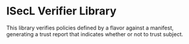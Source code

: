# ISecL Verifier Library

This library verifies policies defined by a flavor against a manifest, generating a trust report that indicates whether or not to trust subject.